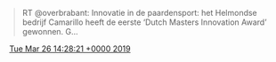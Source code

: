 > RT @overbrabant: Innovatie in de paardensport: het Helmondse bedrijf Camarillo heeft de eerste ‘Dutch Masters Innovation Award’ gewonnen\. G…

<img src="../../media/tweet.ico" width="12" /> [Tue Mar 26 14:28:21 +0000 2019](https://twitter.com/DromerDenker/status/1110549051332808704)
